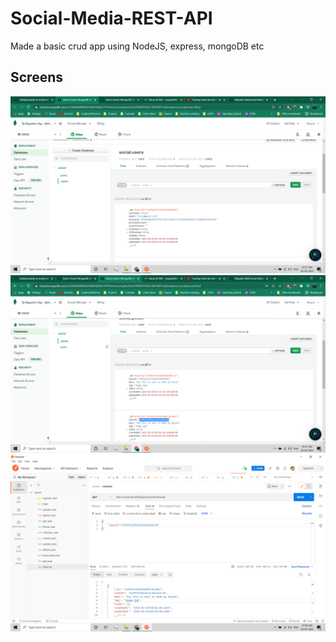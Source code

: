# Social-Media-REST-API
Made a basic crud app using NodeJS, express, mongoDB etc 

## Screens
![](images/1.png)
![](images/2.png)
![](images/3.png)
